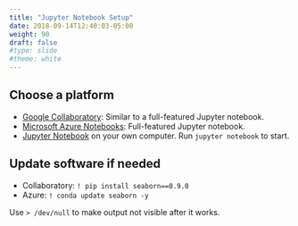 ```yaml
---
title: "Jupyter Notebook Setup"
date: 2018-09-14T12:40:03-05:00
weight: 90
draft: false
#type: slide
#theme: white
---
```


## Choose a platform

* [Google Collaboratory](https://colab.research.google.com/): 
  Similar to a full-featured Jupyter notebook. 
* [Microsoft Azure Notebooks](https://notebooks.azure.com):
  Full-featured Jupyter notebook.
* [Jupyter Notebook](https://www.anaconda.com/download/) on your own
  computer. Run `jupyter notebook` to start.

## Update software if needed

* Collaboratory: `! pip install seaborn==0.9.0`
* Azure: `! conda update seaborn -y`

Use `> /dev/null` to make output not visible after it works.




